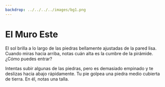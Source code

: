 ```yaml
---
backdrop: ../../../../images/bg1.png
---
```


# El Muro Este

El sol brilla a lo largo de las piedras bellamente ajustadas de la pared lisa. Cuando miras hacia arriba, notas cuán alta es la cumbre de la pirámide. ¿Cómo puedes entrar?

Intentas subir algunas de las piedras, pero es demasiado empinado y te deslizas hacia abajo rápidamente. Tu pie golpea una piedra medio cubierta de tierra. En él, notas una talla.

<Item id="5" />

<Page url="4" instructions="Este es más difícil de descifrar, pero su guía dice: '1: la longitud mide alrededor de _____ de este a oeste, con 0 ° en el primer meridiano'. Hace clic en la URL que aparece junto a la imagen del glifo." action="Caminar hacia el norte" condition="5" />

